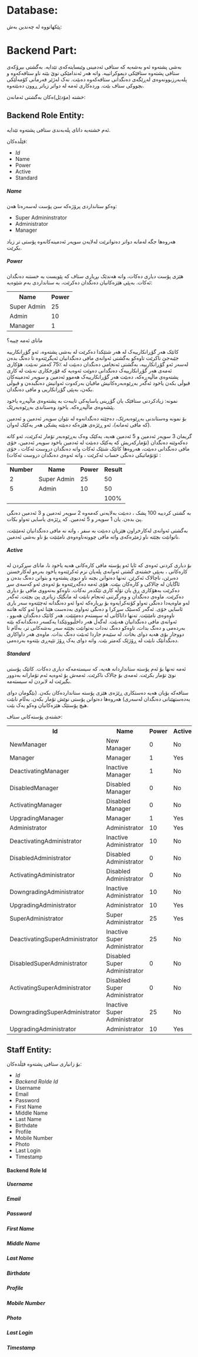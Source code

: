 # Database:
پێکهاتووە لە چەندین بەش:

# Backend Part:
بەشی پشتەوە ئەو بەشەیە کە ستافی ئەدمینی وێبسایتەکەی تێدایە. بەگشتی بیرۆکەی ستافی پشتەوە ستافێکی دیموکراتییە. واتە هەر ئەندامێکی نوێ بێتە ناو ستافەکەوە و پلەبەرزبوونەوەی لەڕێگەی دەنگدانی ستافەکەوە دەبێت. نەک لەژێر فەرمانی کۆمەڵێکی بچووکی ستاف بێت. وردەکاری ئەمە لە دواتر زیاتر ڕوون دەبێتەوە.

خشتە (مۆدێل)ەکان بەگشتی ئەمانەن:
## Backend Role Entity:
ئەم خشتەیە داتای پلەبەندی ستافی پشتەوە تێدایە.

فێڵدەکان:
* *Id*
* Name
* Power
* Active
* Standard

##### Name
وەکو ستانداردی پرۆژەکە سێ پۆست لەسەرەتا هەن:

* Super Admininstrator
* Administrator
* Manager

هەروەها جگە لەمانە دواتر دەتوانرێت لەلایەن سوپەر ئەدمینەکانەوە پۆستی  تر زیاد بکرێت.

##### Power
هێزی پۆست دیاری دەکات، واتە هەندێک بڕیاری ستاف کە پێویست بە خستنە دەنگدان ئەکات. بەپێی هێزەکانیان دەنگدان دەکرێت، بە ستانداردی بەم شێوەیە:

<table>
  <tr>
    <th>Name</th>
    <th>Power</th>
  </tr>
  <tr>
    <td>Super Admin</td>
    <td>25</td>
  </tr>
  <tr>
    <td>Admin</td>
    <td>10</td>
  </tr>
  <tr>
    <td>Manager</td>
    <td>1</td>
  </tr>
</table>

مانای ئەمە چییە؟

کاتێک هەر گۆڕانکارییەک لە هەر شتێکدا دەکرێت لە بەشی پشتەوە، ئەو گۆڕانکارییە جێبەجێ ناکرێت تاوەکو بەگشتی ئەوانەی مافی دەنگدانیان ئەیگرێتەوە تا دەنگ بدەن لەسەر ئەو گۆڕانکارییە، بەگشتی ئەنجامی دەنگدان دەبێت لە ٪75 کەمتر نەبێت. 
هۆکاری ئەمەی هەر گۆڕانکارییەک دەنگدانی دەوێت ئەوەیە کە قۆرخکاری نەبێت لە کاری پشتەوەی ماڵپەڕەکە، دەبێت هەر گۆڕانکارییەک هەموو ئەدمین و سوپەر ئەدمینەکان قبوڵی بکەن یاخود ئەگەر بەڕێوەبەرەکانیش مافیان بەرکەوت ئەوانیش دەنگبدەن و قبوڵی بکەن، بەپێی گۆڕانکاریی و مافی دەنگدان.

نمونە:
زیادکردنی ستافێک یان گۆڕینی یاسایەکی تایبەت بە پشتەوەی ماڵپەڕە یاخود پێشەوەی ماڵپەڕەکە. یاخود وەستاندی بەڕێوەبەرێک.

بۆ نمونە وەستاندنی بەڕێوەبەرێک، دەچێتە دەنگدانەوە لە نێوان سوپەر ئەدمین و ئەدمین (کە مافی ئەمانە)، ئەو ڕێژەی هێزەکە دەبێتە پشکی هەر یەکێک لەوان. 

گریمان 3 سوپەر ئەدمین و 5 ئەدمین هەیە، یەکێک وەک بەڕێوەبەر تۆمار ئەکرێت، ئەو کاتە دەکەوێتە دەنگدان (تۆمارکەریش کە یەکێک دەبێت لە ئەدمین یاخود سوپەر ئەدمین، خۆی مافی دەنگدانی دەبێت، هەروەها کاتێک شتێک ئەکات واتە دەنگدان دروست ئەکات ، خۆی ئۆتۆماتیکی دەنگی حساب ئەکرێت ، واتە ئەوەی دەنگدان دروست ئەکات) :

<table>
  <tr>
    <th>Number</th>
    <th>Name</th>
    <th>Power</th>
    <th>Result</th>
  </tr>
  <tr>
    <td>2</td>
    <td>Super Admin</td>
    <td>25</td>
    <td>50</td>
  </tr>
  <tr>
    <td>5</td>
    <td>Admin</td>
    <td>10</td>
    <td>50</td>
  </tr>
  <tr>
    <td></td>
    <td></td>
    <td></td>
    <td>100%</td>
  </tr>
</table>

بە گشتی کردییە 100 پشک ، دەبێت بەلایەنی کەمەوە 2 سوپەر ئەدمین و 3 ئەدمین دەنگی پێ بدەن. یان 1 سوپەر و 5 ئەدمین. کە ڕێژەی یاسایی تەواو بکات.

بەگشتی ئەوانەی لەکارخراون هێزیان دەبێت بە سفر ، واتە نە مافی دەنگدانیان ئەمێنێت، ناتوانێت بچێتە ناو ژمێرەکەی واتە مافی چوونەناوەوەی نامێنێت بۆ ناو بەشی ئەدمین.
 

##### Active
بۆ دیاری کردنی ئەوەی کە ئایا ئەو پۆستە مافی کارەکانی هەیە یاخود نا، مانای سڕکردن لە کارەکانی ، 
بەپێی خشتەی گشتی ئەوانەی پلەیان نزم ئەکرێتەوە یاخود بەرەو لەکارخستن دەبرێن، ناچالاک ئەکرێن. تەنها دەتوانن بچنە ناو دیوی پشتەوە و بتوانن دەنگ بدەن و ئاگایان لە چالاکی و کارەکان ببێت. هۆی ئەمە دەگەڕێتەوە بۆ ئەوەی ئەو کەسەی سڕ دەکرێت بەهۆکاری ڕق یان تۆڵە کاری تێکدەر نەکات. تاوەکو بەتەووی مافی بۆ دیاری دەکرێت.
ماوەی دەنگدان و وەرگرتنی ئەنجام نابێت لە مانگێک زیاتری پێ بچێت. ئەگەر لەو ماوەیەدا دەنگی تەواو کۆنەکرایەوە بۆ بڕیارەکە ئەوا ئەو دەنگدانە ئەچێتەوە سەر باری ئاسایی خۆی. ئەگەر کەسێک سڕکرا و دەنگی تەواوی بەدەست هێنا ئەوا ئەو کاتە هاتنە ناوەوەی نامێنێت. تەنها داتاکانی لە سیستەم دەمێنێت.
هەر کاتێک دەنگدان هەبوو ، ئەوانەی مافی دەنگدانیان هەبێت. لەگەڵ هەر داخڵبوونێکدا یەکسەر دەنگدانەکە بێتە بەردەمی و دەنگ بدات، تاوەکو دەنگ نەدات نەتوانێت بچێتە سەر بەشەکانی تر، بەڵام تا دووجار بۆی هەیە دوای بخات. لە سێیەم جاردا ئەبێت دەنگ بدات. ماوەی هەر داواکاری دەنگدانێک نابێت لە ڕۆژێک کەمتر بێت. واتە دوای یەک ڕۆژ تێپەڕی بێتەوە بەردەمی.


##### Standard
ئەمە تەنها بۆ ئەم پۆستە ستانداردانە هەیە، کە سیستەمەکە دیاری دەکات. کاتێک پۆستی نوێ تۆمار بکرێت. ئەمەی بۆ چالاک ناکرێت. ئەمەش بۆ ئەوەیە ئەم تۆمارانە بەدوور بگیرێت لە لابردن لە سیستەمە.

ستافەکە بۆیان هەیە دەستکاری ڕێژەی هێزی پۆستە ستانداردەکان بکەن. (بێگومان دوای بەدەستهێنانی دەنگدان لەسەری) هەروەها دەتوانن پۆستی نوێش تۆمار بکەن. بەڵام نابێت هیچ پۆستێک هێزەکانیان وەکو یەک بێت.

خشتەی پۆستەکانی ستاف:
<table>
    <tr>
        <th>Id</th>
        <th>Name</th>
        <th>Power</th>
        <th>Active</th>
        <th>Standard</th>
    </tr>
    <tr>
        <td>NewManager</td>
        <td>New Manager</td>
        <td>0</td>
        <td>No</td>
        <td>Yes</td>
    </tr>
    <tr>
        <td>Manager</td>
        <td>Manager</td>
        <td>1</td>
        <td>Yes</td>
        <td>Yes</td>
    </tr>
    <tr>
        <td>DeactivatingManager</td>
        <td>Inactive Manager</td>
        <td>1</td>
        <td>No</td>
        <td>Yes</td>
    </tr>
    <tr>
        <td>DisabledManager</td>
        <td>Disabled Manager</td>
        <td>0</td>
        <td>No</td>
        <td>Yes</td>
    </tr>
    <tr>
        <td>ActivatingManager</td>
        <td>Disabled Manager</td>
        <td>0</td>
        <td>No</td>
        <td>Yes</td>
    </tr>
    <tr>
        <td>UpgradingManager</td>
        <td>Manager</td>
        <td>1</td>
        <td>Yes</td>
        <td>Yes</td>
    </tr>
    <tr>
        <td>Administrator</td>
        <td>Administrator</td>
        <td>10</td>
        <td>Yes</td>
        <td>Yes</td>
    </tr>
    <tr>
        <td>DeactivatingAdministrator</td>
        <td>Inactive Administrator</td>
        <td>10</td>
        <td>No</td>
        <td>Yes</td>
    </tr>
    <tr>
        <td>DisabledAdministrator</td>
        <td>Disabled Administrator</td>
        <td>0</td>
        <td>No</td>
        <td>Yes</td>
    </tr>
    <tr>
        <td>ActivatingAdministrator</td>
        <td>Disabled Administrator</td>
        <td>0</td>
        <td>No</td>
        <td>Yes</td>
    </tr>
    <tr>
        <td>DowngradingAdministrator</td>
        <td>Inactive Administrator</td>
        <td>10</td>
        <td>No</td>
        <td>Yes</td>
    </tr>
    <tr>
        <td>UpgradingAdministrator</td>
        <td>Administrator</td>
        <td>10</td>
        <td>Yes</td>
        <td>Yes</td>
    </tr>
    <tr>
        <td>SuperAdministrator</td>
        <td>Super Administrator</td>
        <td>25</td>
        <td>Yes</td>
        <td>Yes</td>
    </tr>
    <tr>
        <td>DeactivatingSuperAdministrator</td>
        <td>Inactive Super Administrator</td>
        <td>25</td>
        <td>No</td>
        <td>Yes</td>
    </tr>
    <tr>
        <td>DisabledSuperAdministrator</td>
        <td>Disabled Super Administrator</td>
        <td>0</td>
        <td>No</td>
        <td>Yes</td>
    </tr>
    <tr>
        <td>ActivatingSuperAdministrator</td>
        <td>Disabled Super Administrator</td>
        <td>0</td>
        <td>No</td>
        <td>Yes</td>
    </tr>
    <tr>
        <td>DowngradingSuperAdministrator</td>
        <td>Inactive Super Administrator</td>
        <td>25</td>
        <td>No</td>
        <td>Yes</td>
    </tr>
    <tr>
        <td>UpgradingAdministrator</td>
        <td>Administrator</td>
        <td>10</td>
        <td>Yes</td>
        <td>Yes</td>
    </tr>
</table>


 
## Staff Entity:
بۆ زانیاری ستافی پشتەوە
فێڵدەکان:
* *Id*
* *Backend Rolde Id*
* Username
* Email
* Password
* First Name
* Middle Name
* Last Name
* Birthdate
* Profile
* Mobile Number
* Photo
* Last Login
* Timestamp

#### Backend Role Id

##### Username
##### Email
##### Password
##### First Name
##### Middle Name
##### Last Name
##### Birthdate
##### Profile
##### Mobile Number
##### Photo
##### Last Login
##### Timestamp


